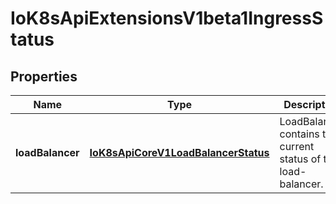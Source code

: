 
# IoK8sApiExtensionsV1beta1IngressStatus

## Properties
Name | Type | Description | Notes
------------ | ------------- | ------------- | -------------
**loadBalancer** | [**IoK8sApiCoreV1LoadBalancerStatus**](IoK8sApiCoreV1LoadBalancerStatus.md) | LoadBalancer contains the current status of the load-balancer. |  [optional]



